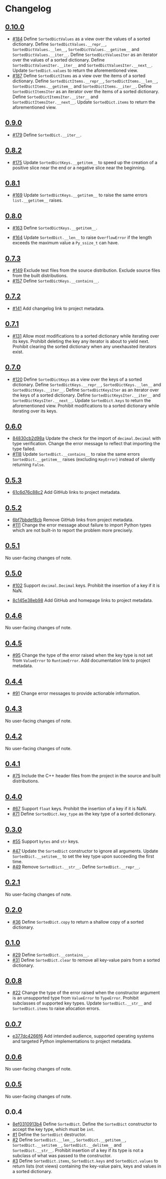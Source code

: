 # Changelog

## [0.10.0](https://github.com/tfpf/pysorteddict/compare/v0.0.0...v0.10.0)

<ul class="change-new">
  <li><a href="https://github.com/tfpf/pysorteddict/pull/184">#184</a> Define <code>SortedDictValues</code> as a view
  over the values of a sorted dictionary. Define <code>SortedDictValues.__repr__</code>,
  <code>SortedDictValues.__len__</code>, <code>SortedDictValues.__getitem__</code> and
  <code>SortedDictValues.__iter__</code>. Define <code>SortedDictValuesIter</code> as an iterator over the values of a
  sorted dictionary. Define <code>SortedDictValuesIter.__iter__</code> and <code>SortedDictValuesIter.__next__</code>.
  Update <code>SortedDict.values</code> to return the aforementioned view.</li>
  <li><a href="https://github.com/tfpf/pysorteddict/pull/187">#187</a> Define <code>SortedDictItems</code> as a view
  over the items of a sorted dictionary. Define <code>SortedDictItems.__repr__</code>,
  <code>SortedDictItems.__len__</code>, <code>SortedDictItems.__getitem__</code> and
  <code>SortedDictItems.__iter__</code>. Define <code>SortedDictItemsIter</code> as an iterator over the items of a
  sorted dictionary. Define <code>SortedDictItemsIter.__iter__</code> and <code>SortedDictItemsIter.__next__</code>.
  Update <code>SortedDict.items</code> to return the aforementioned view.</li>
</ul>

## [0.9.0](https://github.com/tfpf/pysorteddict/compare/v0.8.2...v0.9.0)

<ul class="change-new">
  <li><a href="https://github.com/tfpf/pysorteddict/pull/179">#179</a> Define <code>SortedDict.__iter__</code>.</li>
</ul>

## [0.8.2](https://github.com/tfpf/pysorteddict/compare/v0.8.1...v0.8.2)

<ul class="change-fix">
  <li><a href="https://github.com/tfpf/pysorteddict/pull/175">#175</a> Update <code>SortedDictKeys.__getitem__</code>
  to speed up the creation of a positive slice near the end or a negative slice near the beginning.</li>
</ul>

## [0.8.1](https://github.com/tfpf/pysorteddict/compare/v0.8.0...v0.8.1)

<ul class="change-fix">
  <li><a href="https://github.com/tfpf/pysorteddict/pull/169">#169</a> Update <code>SortedDictKeys.__getitem__</code>
  to raise the same errors <code>list.__getitem__</code> raises.</li>
</ul>

## [0.8.0](https://github.com/tfpf/pysorteddict/compare/v0.7.3...v0.8.0)

<ul class="change-new">
  <li><a href="https://github.com/tfpf/pysorteddict/pull/163">#163</a> Define
  <code>SortedDictKeys.__getitem__</code>.</li>
</ul>

<ul class="change-fix">
  <li><a href="https://github.com/tfpf/pysorteddict/pull/164">#164</a> Update <code>SortedDict.__len__</code> to raise
  <code>OverflowError</code> if the length exceeds the maximum value a <code>Py_ssize_t</code> can have.</li>
</ul>

## [0.7.3](https://github.com/tfpf/pysorteddict/compare/v0.7.2...v0.7.3)

<ul class="change-fix">
  <li><a href="https://github.com/tfpf/pysorteddict/pull/149">#149</a> Exclude test files from the source distribution.
  Exclude source files from the built distributions.</li>
  <li><a href="https://github.com/tfpf/pysorteddict/pull/157">#157</a> Define
  <code>SortedDictKeys.__contains__</code>.</li>
</ul>

## [0.7.2](https://github.com/tfpf/pysorteddict/compare/v0.7.1...v0.7.2)

<ul class="change-fix">
  <li><a href="https://github.com/tfpf/pysorteddict/pull/141">#141</a> Add changelog link to project metadata.</li>
</ul>

## [0.7.1](https://github.com/tfpf/pysorteddict/compare/v0.7.0...v0.7.1)

<ul class="change-fix">
  <li><a href="https://github.com/tfpf/pysorteddict/pull/131">#131</a> Allow most modifications to a sorted dictionary
  while iterating over its keys. Prohibit deleting the key any iterator is about to yield next. Prohibit clearing the
  sorted dictionary when any unexhausted iterators exist.</li>
</ul>

## [0.7.0](https://github.com/tfpf/pysorteddict/compare/v0.6.0...v0.7.0)

<ul class="change-new">
  <li><a href="https://github.com/tfpf/pysorteddict/pull/120">#120</a> Define <code>SortedDictKeys</code> as a view
  over the keys of a sorted dictionary. Define <code>SortedDictKeys.__repr__</code>,
  <code>SortedDictKeys.__len__</code> and <code>SortedDictKeys.__iter__</code>. Define <code>SortedDictKeysIter</code>
  as an iterator over the keys of a sorted dictionary. Define <code>SortedDictKeysIter.__iter__</code> and
  <code>SortedDictKeysIter.__next__</code>. Update <code>SortedDict.keys</code> to return the aforementioned view.
  Prohibit modifications to a sorted dictionary while iterating over its keys.</li>
</ul>

## [0.6.0](https://github.com/tfpf/pysorteddict/compare/v0.5.3...v0.6.0)

<ul class="change-break">
  <li><a href="https://github.com/tfpf/pysorteddict/commit/84830cb2d98afa28a1be188f42da5938080a5435">84830cb2d98a</a>
  Update the check for the import of <code>decimal.Decimal</code> with type verification. Change the error message to
  reflect that importing the type failed.</li>
  <li><a href="https://github.com/tfpf/pysorteddict/pull/118">#118</a> Update <code>SortedDict.__contains__</code> to
  raise the same errors <code>SortedDict.__getitem__</code> raises (excluding <code>KeyError</code>) instead of
  silently returning <code>False</code>.</li>
</ul>

## [0.5.3](https://github.com/tfpf/pysorteddict/compare/v0.5.2...v0.5.3)

<ul class="change-fix">
  <li><a href="https://github.com/tfpf/pysorteddict/commit/61c6d76c88c2849bed2c092afe2aeb7349bd33bf">61c6d76c88c2</a>
  Add GitHub links to project metadata.</li>
</ul>

## [0.5.2](https://github.com/tfpf/pysorteddict/compare/v0.5.1...v0.5.2)

<ul class="change-fix">
  <li><a href="https://github.com/tfpf/pysorteddict/commit/6bf7bbdef8cbc83d64d57e2eb50b2c3a5146a63b">6bf7bbdef8cb</a>
  Remove GitHub links from project metadata.</li>
  <li><a href="https://github.com/tfpf/pysorteddict/pull/111">#111</a> Change the error message about failure to import
  Python types which are not built-in to report the problem more precisely.</li>
</ul>

## [0.5.1](https://github.com/tfpf/pysorteddict/compare/v0.5.0...v0.5.1)

No user-facing changes of note.

## [0.5.0](https://github.com/tfpf/pysorteddict/compare/v0.4.6...v0.5.0)

<ul class="change-new">
  <li><a href="https://github.com/tfpf/pysorteddict/pull/102">#102</a> Support <code>decimal.Decimal</code> keys.
  Prohibit the insertion of a key if it is NaN.</li>
</ul>

<ul class="change-fix">
  <li><a href="https://github.com/tfpf/pysorteddict/commit/8c145e38eb98d623a640521ec996d49cc1af90fd">8c145e38eb98</a>
  Add GitHub and homepage links to project metadata.</li>
</ul>

## [0.4.6](https://github.com/tfpf/pysorteddict/compare/v0.4.5...v0.4.6)

No user-facing changes of note.

## [0.4.5](https://github.com/tfpf/pysorteddict/compare/v0.4.4...v0.4.5)

<ul class="change-fix">
  <li><a href="https://github.com/tfpf/pysorteddict/pull/95">#95</a> Change the type of the error raised when the key
  type is not set from <code>ValueError</code> to <code>RuntimeError</code>. Add documentation link to project
  metadata.</li>
</ul>

## [0.4.4](https://github.com/tfpf/pysorteddict/compare/v0.4.3...v0.4.4)

<ul class="change-fix">
  <li><a href="https://github.com/tfpf/pysorteddict/pull/91">#91</a> Change error messages to provide actionable
  information.</li>
</ul>

## [0.4.3](https://github.com/tfpf/pysorteddict/compare/v0.4.2...v0.4.3)

No user-facing changes of note.

## [0.4.2](https://github.com/tfpf/pysorteddict/compare/v0.4.1...v0.4.2)

No user-facing changes of note.

## [0.4.1](https://github.com/tfpf/pysorteddict/compare/v0.4.0...v0.4.1)

<ul class="change-fix">
  <li><a href="https://github.com/tfpf/pysorteddict/pull/75">#75</a> Include the C++ header files from the project in
  the source and built distributions.</li>
</ul>

## [0.4.0](https://github.com/tfpf/pysorteddict/compare/v0.3.0...v0.4.0)

<ul class="change-new">
  <li><a href="https://github.com/tfpf/pysorteddict/pull/67">#67</a> Support <code>float</code> keys. Prohibit the
  insertion of a key if it is NaN.</li>
  <li><a href="https://github.com/tfpf/pysorteddict/pull/71">#71</a> Define <code>SortedDict.key_type</code> as the key
  type of a sorted dictionary.</li>
</ul>

## [0.3.0](https://github.com/tfpf/pysorteddict/compare/v0.2.1...v0.3.0)

<ul class="change-new">
  <li><a href="https://github.com/tfpf/pysorteddict/pull/55">#55</a> Support <code>bytes</code> and <code>str</code>
  keys.
</ul>

<ul class="change-break">
  <li><a href="https://github.com/tfpf/pysorteddict/pull/47">#47</a> Update the <code>SortedDict</code> constructor to
  ignore all arguments. Update <code>SortedDict.__setitem__</code> to set the key type upon succeeding the first
  time.</li>
  <li><a href="https://github.com/tfpf/pysorteddict/pull/49">#49</a> Remove <code>SortedDict.__str__</code>. Define
  <code>SortedDict.__repr__</code>.</li>
</ul>

## [0.2.1](https://github.com/tfpf/pysorteddict/compare/v0.2.0...v0.2.1)

No user-facing changes of note.

## [0.2.0](https://github.com/tfpf/pysorteddict/compare/v0.1.0...v0.2.0)

<ul class="change-new">
  <li><a href="https://github.com/tfpf/pysorteddict/pull/36">#36</a> Define <code>SortedDict.copy</code> to return a
  shallow copy of a sorted dictionary.</li>
</ul>

## [0.1.0](https://github.com/tfpf/pysorteddict/compare/v0.0.8...v0.1.0)

<ul class="change-new">
  <li><a href="https://github.com/tfpf/pysorteddict/pull/29">#29</a> Define <code>SortedDict.__contains__</code>.</li>
  <li><a href="https://github.com/tfpf/pysorteddict/pull/31">#31</a> Define <code>SortedDict.clear</code> to remove all
  key-value pairs from a sorted dictionary.</li>
</ul>

## [0.0.8](https://github.com/tfpf/pysorteddict/compare/v0.0.7...v0.0.8)

<ul class="change-fix">
  <li><a href="https://github.com/tfpf/pysorteddict/pull/22">#22</a> Change the type of the error raised when the
  constructor argument is an unsupported type from <code>ValueError</code> to <code>TypeError</code>. Prohibit
  subclasses of supported key types. Update <code>SortedDict.__str__</code> and <code>SortedDict.items</code> to raise
  allocation errors.</li>
</ul>

## [0.0.7](https://github.com/tfpf/pysorteddict/compare/v0.0.6...v0.0.7)

<ul class="change-fix">
  <li><a href="https://github.com/tfpf/pysorteddict/commit/e377dc4266f683daba99427e4955c3065d5f63a3">e377dc4266f6</a>
  Add intended audience, supported operating systems and targeted Python implementations to project metadata.</li>
</ul>

## [0.0.6](https://github.com/tfpf/pysorteddict/compare/v0.0.5...v0.0.6)

No user-facing changes of note.

## [0.0.5](https://github.com/tfpf/pysorteddict/compare/v0.0.4...v0.0.5)

No user-facing changes of note.

## 0.0.4

<ul class="change-new">
  <li><a href="https://github.com/tfpf/pysorteddict/commit/8ef0310913b47b1539b6524d0cf94424825c0a38">8ef0310913b4</a>
  Define <code>SortedDict</code>. Define the <code>SortedDict</code> constructor to accept the key type, which must be
  <code>int</code>.</li>
  <li><a href="https://github.com/tfpf/pysorteddict/pull/1">#1</a> Define the <code>SortedDict</code> destructor.</li>
  <li><a href="https://github.com/tfpf/pysorteddict/pull/2">#2</a> Define <code>SortedDict.__len__</code>,
  <code>SortedDict.__getitem__</code>, <code>SortedDict.__setitem__</code>, <code>SortedDict.__delitem__</code> and
  <code>SortedDict.__str__</code>. Prohibit insertion of a key if its type is not a subclass of what was passed to the
  constructor.</li>
  <li><a href="https://github.com/tfpf/pysorteddict/pull/3">#3</a> Define <code>SortedDict.items</code>,
  <code>SortedDict.keys</code> and <code>SortedDict.values</code> to return lists (not views) containing the key-value
  pairs, keys and values in a sorted dictionary.</li>
</ul>
